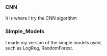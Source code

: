 ### CNN  
It is where I try the CNN algorithm

### Simple_Models  
I made my version of the simple models used,  
such as LogReg, RandomForest.
